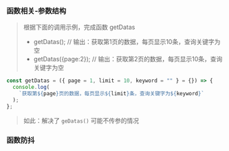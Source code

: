 ### 函数相关-参数结构

> 根据下面的调用示例，完成函数 getDatas
>
> - getDatas();  // 输出：获取第1页的数据，每页显示10条，查询关键字为空
> - getDatas({page:2});  // 输出：获取第2页的数据，每页显示10条，查询关键字为空

```js
const getDatas = ({ page = 1, limit = 10, keyword = "" } = {}) => {
  console.log(
    `获取第${page}页的数据，每页显示${limit}条，查询关键字为${keyword}`
  );
};
```

> 如此：解决了 `geDatas()` 可能不传参的情况



### 函数防抖
